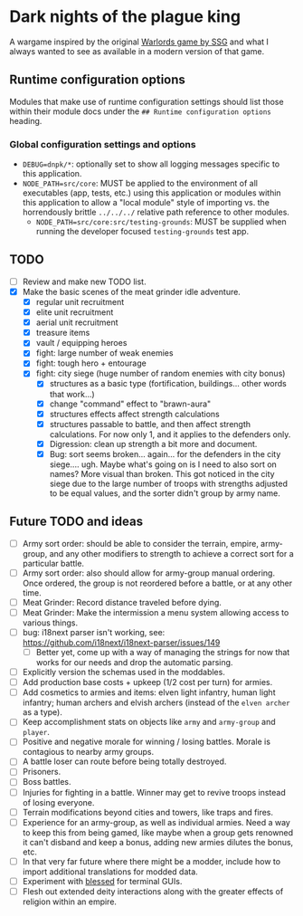 # Dark nights of the plague king

A wargame inspired by the original [Warlords game by SSG](https://en.wikipedia.org/wiki/Warlords_(1990_video_game)) and what I always wanted to see as available in a modern version of that game.

## Runtime configuration options

Modules that make use of runtime configuration settings should list those within their module docs under the `## Runtime configuration options` heading.

### Global configuration settings and options

* `DEBUG=dnpk/*`: optionally set to show all logging messages specific to this application.
* `NODE_PATH=src/core`: MUST be applied to the environment of all executables (app, tests, etc.) using this application or modules within this application to allow a "local module" style of importing vs. the horrendously brittle `../../../` relative path reference to other modules.
    * `NODE_PATH=src/core:src/testing-grounds`: MUST be supplied when running the developer focused `testing-grounds` test app.

## TODO

- [ ] Review and make new TODO list.
- [X] Make the basic scenes of the meat grinder idle adventure.
    - [X] regular unit recruitment
    - [X] elite unit recruitment
    - [X] aerial unit recruitment
    - [X] treasure items
    - [X] vault / equipping heroes
    - [X] fight: large number of weak enemies
    - [X] fight: tough hero + entourage
    - [X] fight: city siege (huge number of random enemies with city bonus)
        - [X] structures as a basic type (fortification, buildings... other words that work...)
        - [X] change "command" effect to "brawn-aura"
        - [X] structures effects affect strength calculations
        - [X] structures passable to battle, and then affect strength calculations. For now only 1, and it applies to the defenders only.
        - [X] Digression: clean up strength a bit more and document.
        - [X] Bug: sort seems broken... again... for the defenders in the city siege.... ugh. Maybe what's going on is I need to also sort on names? More visual than broken. This got noticed in the city siege due to the large number of troops with strengths adjusted to be equal values, and the sorter didn't group by army name.

## Future TODO and ideas

- [ ] Army sort order: should be able to consider the terrain, empire, army-group, and any other modifiers to strength to achieve a correct sort for a particular battle.
- [ ] Army sort order: also should allow for army-group manual ordering. Once ordered, the group is not reordered before a battle, or at any other time.
- [ ] Meat Grinder: Record distance traveled before dying.
- [ ] Meat Grinder: Make the intermission a menu system allowing access to various things.
- [ ] bug: i18next parser isn't working, see: https://github.com/i18next/i18next-parser/issues/149
    - [ ] Better yet, come up with a way of managing the strings for now that works for our needs and drop the automatic parsing.
- [ ] Explicitly version the schemas used in the moddables.
- [ ] Add production base costs + upkeep (1/2 cost per turn) for armies.
- [ ] Add cosmetics to armies and items: elven light infantry, human light infantry; human archers and elvish archers (instead of the `elven archer` as a type).
- [ ] Keep accomplishment stats on objects like `army` and `army-group` and `player`.
- [ ] Positive and negative morale for winning / losing battles. Morale is contagious to nearby army groups.
- [ ] A battle loser can route before being totally destroyed.
- [ ] Prisoners.
- [ ] Boss battles.
- [ ] Injuries for fighting in a battle. Winner may get to revive troops instead of losing everyone.
- [ ] Terrain modifications beyond cities and towers, like traps and fires.
- [ ] Experience for an army-group, as well as individual armies. Need a way to keep this from being gamed, like maybe when a group gets renowned it can't disband and keep a bonus, adding new armies dilutes the bonus, etc.
- [ ] In that very far future where there might be a modder, include how to import additional translations for modded data.
- [ ] Experiment with [blessed](https://github.com/chjj/blessed) for terminal GUIs.
- [ ] Flesh out extended deity interactions along with the greater effects of religion within an empire.
